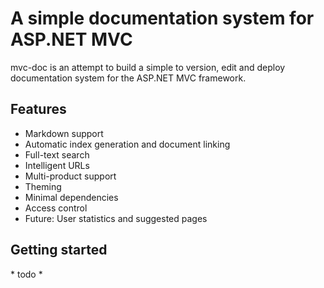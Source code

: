 # A simple documentation system for ASP.NET MVC

mvc-doc is an attempt to build a simple to version, edit and deploy
documentation system for the ASP.NET MVC framework.

## Features

* Markdown support
* Automatic index generation and document linking
* Full-text search
* Intelligent URLs
* Multi-product support
* Theming
* Minimal dependencies
* Access control 
* Future: User statistics and suggested pages

## Getting started

\* todo \*